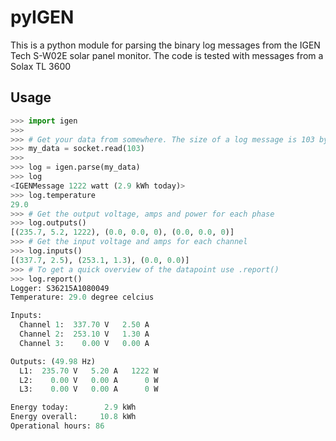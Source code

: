 # pyIGEN

This is a python module for parsing the binary log messages from the IGEN Tech S-W02E solar panel monitor.
The code is tested with messages from a Solax TL 3600

## Usage

```python
>>> import igen
>>>
>>> # Get your data from somewhere. The size of a log message is 103 bytes
>>> my_data = socket.read(103)
>>>
>>> log = igen.parse(my_data)
>>> log
<IGENMessage 1222 watt (2.9 kWh today)>
>>> log.temperature
29.0
>>> # Get the output voltage, amps and power for each phase
>>> log.outputs()
[(235.7, 5.2, 1222), (0.0, 0.0, 0), (0.0, 0.0, 0)]
>>> # Get the input voltage and amps for each channel
>>> log.inputs()
[(337.7, 2.5), (253.1, 1.3), (0.0, 0.0)]
>>> # To get a quick overview of the datapoint use .report()
>>> log.report()
Logger: S36215A1080049
Temperature: 29.0 degree celcius

Inputs: 
  Channel 1:  337.70 V   2.50 A
  Channel 2:  253.10 V   1.30 A
  Channel 3:    0.00 V   0.00 A

Outputs: (49.98 Hz)
  L1:  235.70 V   5.20 A   1222 W
  L2:    0.00 V   0.00 A      0 W
  L3:    0.00 V   0.00 A      0 W

Energy today:        2.9 kWh
Energy overall:     10.8 kWh
Operational hours: 86
```